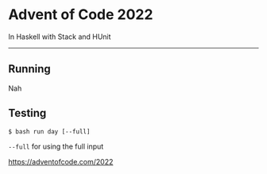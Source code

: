 # Advent of Code 2022

In Haskell with Stack and HUnit

---
## Running
Nah
## Testing
```
$ bash run day [--full]
```
`--full` for using the full input

https://adventofcode.com/2022